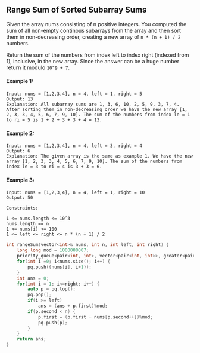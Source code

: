 ## Range Sum of Sorted Subarray Sums

Given the array nums consisting of n positive integers. You computed the sum of all non-empty continous subarrays from the array and then sort them in non-decreasing order, creating a new array of `n * (n + 1) / 2` numbers.

Return the sum of the numbers from index left to index right (indexed from 1), inclusive, in the new array. Since the answer can be a huge number return it modulo `10^9 + 7`.

#### Example 1:

```
Input: nums = [1,2,3,4], n = 4, left = 1, right = 5
Output: 13
Explanation: All subarray sums are 1, 3, 6, 10, 2, 5, 9, 3, 7, 4. After sorting them in non-decreasing order we have the new array [1, 2, 3, 3, 4, 5, 6, 7, 9, 10]. The sum of the numbers from index le = 1 to ri = 5 is 1 + 2 + 3 + 3 + 4 = 13.
```

#### Example 2:

```
Input: nums = [1,2,3,4], n = 4, left = 3, right = 4
Output: 6
Explanation: The given array is the same as example 1. We have the new array [1, 2, 3, 3, 4, 5, 6, 7, 9, 10]. The sum of the numbers from index le = 3 to ri = 4 is 3 + 3 = 6.
```

#### Example 3:

```
Input: nums = [1,2,3,4], n = 4, left = 1, right = 10
Output: 50
```

```
Constraints:

1 <= nums.length <= 10^3
nums.length == n
1 <= nums[i] <= 100
1 <= left <= right <= n * (n + 1) / 2
```

```c++
int rangeSum(vector<int>& nums, int n, int left, int right) {
    long long mod = 1000000007;
    priority_queue<pair<int, int>, vector<pair<int, int>>, greater<pair<int, int>> > pq;
    for(int i =0; i<nums.size(); i++) {
        pq.push({nums[i], i+1});
    }
    int ans = 0;
    for(int i = 1; i<=right; i++) {
        auto p = pq.top();
        pq.pop();
        if(i >= left)
            ans = (ans + p.first)%mod;
        if(p.second < n) {
            p.first = (p.first + nums[p.second++])%mod;
            pq.push(p);
        }
    }
    return ans;
}
```
